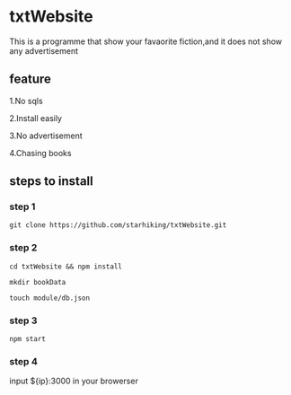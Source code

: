 # txtWebsite

This is a programme that show your favaorite fiction,and it does not show  any advertisement

## feature

1.No sqls

2.Install easily

3.No advertisement

4.Chasing books

## steps to install

### step 1

```git clone https://github.com/starhiking/txtWebsite.git```

### step 2

```cd txtWebsite && npm install```

```mkdir bookData```

```touch module/db.json```


### step 3

```npm start```

### step 4

input ${ip}:3000 in your browerser
